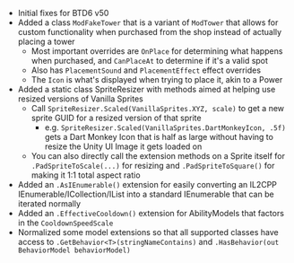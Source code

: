 - Initial fixes for BTD6 v50
- Added a class `ModFakeTower` that is a variant of `ModTower` that allows for custom functionality when purchased from the shop instead of actually placing a tower
  - Most important overrides are `OnPlace` for determining what happens when purchased, and `CanPlaceAt` to determine if it's a valid spot
  - Also has `PlacementSound` and `PlacementEffect` effect overrides
  - The `Icon` is what's displayed when trying to place it, akin to a Power
- Added a static class SpriteResizer with methods aimed at helping use resized versions of Vanilla Sprites
  - Call `SpriteResizer.Scaled(VanillaSprites.XYZ, scale)` to get a new sprite GUID for a resized version of that sprite
    - e.g. `SpriteResizer.Scaled(VanillaSprites.DartMonkeyIcon, .5f)` gets a Dart Monkey Icon that is half as large without having to resize the Unity UI Image it gets loaded on
  - You can also directly call the extension methods on a Sprite itself for `.PadSpriteToScale(...)` for resizing and `.PadSpriteToSquare()` for making it 1:1 total aspect ratio
- Added an `.AsIEnumerable()` extension for easily converting an IL2CPP IEnumerable/ICollection/IList into a standard IEnumerable that can be iterated normally
- Added an `.EffectiveCooldown()` extension for AbilityModels that factors in the `CooldownSpeedScale`
- Normalized some model extensions so that all supported classes have access to `.GetBehavior<T>(stringNameContains)` and `.HasBehavior(out BehaviorModel behaviorModel)`